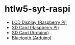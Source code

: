 # htlw5-syt-raspi

- [LCD Display (Raspberry Pi)](./lcd/)
- [SD Card (Raspberry Pi)](./sdcard/)
- [SD Card (Arduino)](./sdcard_arduino/)
- [Bluetooth (Arduino)](./bluetooth)
